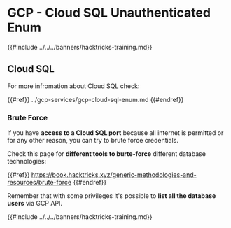 # GCP - Cloud SQL Unauthenticated Enum

{{#include ../../../banners/hacktricks-training.md}}

## Cloud SQL

For more infromation about Cloud SQL check:

{{#ref}}
../gcp-services/gcp-cloud-sql-enum.md
{{#endref}}

### Brute Force

If you have **access to a Cloud SQL port** because all internet is permitted or for any other reason, you can try to brute force credentials.

Check this page for **different tools to burte-force** different database technologies:

{{#ref}}
https://book.hacktricks.xyz/generic-methodologies-and-resources/brute-force
{{#endref}}

Remember that with some privileges it's possible to **list all the database users** via GCP API.

{{#include ../../../banners/hacktricks-training.md}}
